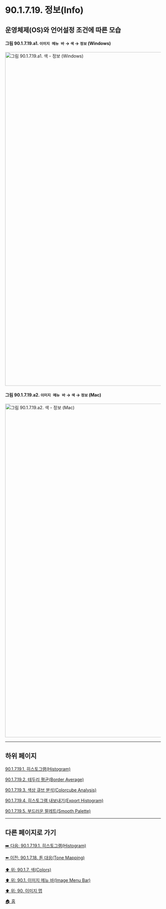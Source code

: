 # 90.1.7.19. 정보(Info)
## 운영체제(OS)와 언어설정 조건에 따른 모습

<a id="90-01-07-19-a1"></a>

#### 그림 90.1.7.19.a1. `이미지 메뉴 바` → `색` → `정보` (Windows)
<img width="1080" alt="그림 90.1.7.19.a1. 색 - 정보 (Windows)" environment="Windows 10 GIMP 2.10.36" src="https://github.com/wonder13662/gimp/assets/15767104/74dd2be6-4113-4d11-949a-177def8479b7">

<a id="90-01-07-19-a2"></a>

#### 그림 90.1.7.19.a2. `이미지 메뉴 바` → `색` → `정보` (Mac)
<img width="1080" alt="그림 90.1.7.19.a2. 색 - 정보 (Mac)" environment="MacOS:Sonoma 14.2.1 GIMP 2.10.36" src="https://github.com/wonder13662/gimp/assets/15767104/31bf0ee4-31a6-4e8f-877b-bfcbe7f46576">

***

## 하위 페이지

[90.1.7.19.1. 히스토그램(Histogram)](./90-01-07-19-01-histogram.md)

[90.1.7.19.2. 테두리 평균(Border Average)](./90-01-07-19-02-border_average.md)

[90.1.7.19.3. 색상 큐브 분석(Colorcube Analysis)](./90-01-07-19-03-colorcube_analysis.md)

[90.1.7.19.4. 히스토그램 내보내기(Export Histogram)](./90-01-07-19-04-export_histogram.md)

[90.1.7.19.5. 부드러운 팔레트(Smooth Palette)](./90-01-07-19-05-smooth_palette.md)

***

## 다른 페이지로 가기

[➡️ 다음: 90.1.7.19.1. 히스토그램(Histogram)](./90-01-07-19-01-histogram.md)

[⬅️ 이전: 90.1.7.18. 톤 대응(Tone Mapping)](./90-01-07-18-tone_mapping.md)

[⬆️ 위: 90.1.7. 색(Colors)](./90-01-07-00-colors.md)

[⬆️ 위: 90.1. 이미지 메뉴 바(Image Menu Bar)](./90-01-00-image-menu-bar.md)

[⬆️ 위: 90. 이미지 맵](./90-00-image-map.md)

[🏠 홈](./00-home.md)